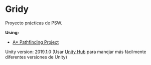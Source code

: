 # Gridy
Proyecto prácticas de PSW.

**Using:**
- [A* Pathfinding Project](https://arongranberg.com/astar/)

Unity version: 2019.1.0
(Usar [Unity Hub](https://unity3d.com/es/get-unity/download) para manejar más fácilmente diferentes versiones de Unity)
